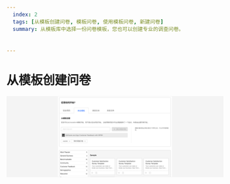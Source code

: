 ```yaml
---
  index: 2
  tags: [从模板创建问卷, 模板问卷, 使用模板问卷, 新建问卷]
  summary: 从模板库中选择一份问卷模板，您也可以创建专业的调查问卷。


---
```







# 从模板创建问卷

<img src='./assets/02fromTemplate/fromTemplate.png'>
